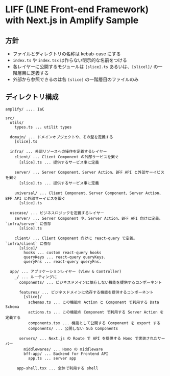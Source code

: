 # LIFF (LINE Front-end Framework) with Next.js in Amplify Sample

## 方針

- ファイルとディレクトリの名称は kebab-case にする
- `index.ts` や `index.tsx` は作らない明示的な名前をつける
- 各レイヤーに公開するモジュールは `[slice].ts` あるいは、`[slicel]/` の一階層目に定義する
- 外部から参照できるのは各 `[slice]` の一階層目のファイルのみ

## ディレクトリ構成

```
amplify/ .... IaC

src/
  utils/
    types.ts ... utilit types

  domain/ ... ドメインオブジェクトや、その型を定義する
    [slice].ts

  infra/ ... 外部リソースへの操作を定義するレイヤー
    client/ ... Client Component の外部サービスを繋ぐ
      [slice].ts ... 提供するサービス事に定義

    server/ ... Server Component、Server Action、BFF API と外部サーイビスを繋ぐ
      [slice].ts ... 提供するサービス事に定義

    universal/ ... Client Component、Server Component、Server Action、BFF API と外部サーイビスを繋ぐ
      [slice].ts

  usecase/ ... ビジネスロジックを定義するレイヤー
    server/ ... Server Component や、Server Action、BFF API 向けに定義。 `infra/server` に依存
      [slice].ts

    client/ ... Client Component 向けに react-query で定義。`infra/client` に依存
      [slice]/
        hooks ... custom react-query hooks
        queryKeys ... react-query queryKeys.
        queryFns ... react-query queryFns.

  app/ ... アプリケーションレイヤー (View & Controller)
    _/ ... ルーティングに
      components/ ... ビジネスドメインに依存しない機能を提供するコンポーネント

      features/ ... ビジネスドメインに依存する機能を提供するコンポーネント
        [slice]/
          schemas.ts ... この機能の Action と Component で利用する Data Schema
          actions.ts ... この機能の Component で利用する Server Action を定義する
          components.tsx ... 機能として公開する Component を export する
          components/ ... 公開しない Sub Components

      servers/ ... Next.js の Route で API を提供する Hono で実装されたサーバー
        middlewares/ ... Hono の middleware
        bff-app/ ... Backend for Frontend API
          app.ts ... server app

     app-shell.tsx ... 全体で利用する shell
```

